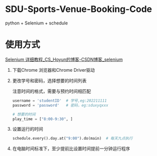 # SDU-Sports-Venue-Booking-Code

python + Selenium + schedule

# 使用方式

[Selenium 详细教程_CS_Hoyun的博客-CSDN博客_selenium](https://blog.csdn.net/sinat_28631741/article/details/115634230)

1. 下载Chrome 浏览器和Chrome Driver驱动

2. 更改学号和密码，选择想要的时间列表

   注意时间的格式，需要与预约时间相匹配

   ```py
   username = 'studentID'  # 学号,eg:202211111
   password = 'password'   # 密码，eg:sduxyqxxx
   
   # 想要的时间
   play_time = ["8:00-9:30", ]
   ```

3. 设置运行的时间

   ```py
   schedule.every().day.at("9:00").do(main)  # 每天九点执行
   ```

4. 在电脑时间标准下，至少提前比设置时间提前一分钟运行程序